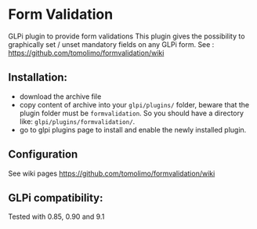 # Form Validation
GLPi plugin to provide form validations
This plugin gives the possibility to graphically set / unset mandatory fields on any GLPi form.
See : https://github.com/tomolimo/formvalidation/wiki



## Installation:
- download the archive file
- copy content of archive into your `glpi/plugins/` folder, beware that the plugin folder must be `formvalidation`. So you should have a directory like: `glpi/plugins/formvalidation/`.
- go to glpi plugins page to install and enable the newly installed plugin.

## Configuration
See wiki pages https://github.com/tomolimo/formvalidation/wiki

## GLPi compatibility:
Tested with 0.85, 0.90 and 9.1





